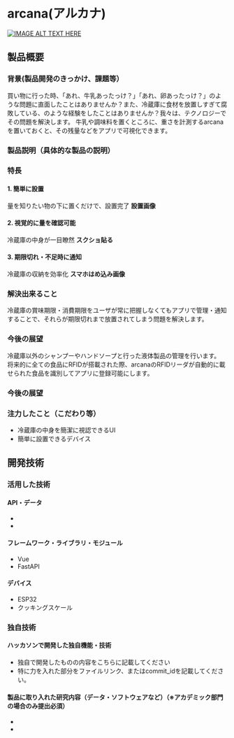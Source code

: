 # arcana(アルカナ)
[![IMAGE ALT TEXT HERE](https://jphacks.com/wp-content/uploads/2020/09/JPHACKS2020_ogp.jpg)](https://www.youtube.com/watch?v=G5rULR53uMk)

## 製品概要
### 背景(製品開発のきっかけ、課題等）
買い物に行った時、「あれ、牛乳あったっけ？」「あれ、卵あったっけ？」のような問題に直面したことはありませんか？また、冷蔵庫に食材を放置しすぎて腐敗している、のような経験をしたことはありませんか？我々は、テクノロジーでその問題を解決します。
牛乳や調味料を置くところに、重さを計測するarcanaを置いておくと、その残量などをアプリで可視化できます。

### 製品説明（具体的な製品の説明）
### 特長
#### 1. 簡単に設置
量を知りたい物の下に置くだけで、設置完了
**設置画像**
#### 2. 視覚的に量を確認可能
冷蔵庫の中身が一目瞭然
**スクショ貼る**
#### 3. 期限切れ・不足時に通知
冷蔵庫の収納を効率化
**スマホはめ込み画像**
### 解決出来ること
冷蔵庫の賞味期限・消費期限をユーザが常に把握しなくてもアプリで管理・通知することで、それらが期限切れまで放置されてしまう問題を解決します。

### 今後の展望
冷蔵庫以外のシャンプーやハンドソープと行った液体製品の管理を行います。
将来的に全ての食品にRFIDが搭載された際、arcanaのRFIDリーダが自動的に載せられた食品を識別してアプリに登録可能にします。

### 今後の展望

### 注力したこと（こだわり等）
* 冷蔵庫の中身を簡潔に視認できるUI
* 簡単に設置できるデバイス

## 開発技術
### 活用した技術
#### API・データ
* 
* 

#### フレームワーク・ライブラリ・モジュール
* Vue
* FastAPI

#### デバイス
* ESP32
* クッキングスケール

### 独自技術
#### ハッカソンで開発した独自機能・技術
* 独自で開発したものの内容をこちらに記載してください
* 特に力を入れた部分をファイルリンク、またはcommit_idを記載してください。


#### 製品に取り入れた研究内容（データ・ソフトウェアなど）（※アカデミック部門の場合のみ提出必須）
* 
* 
